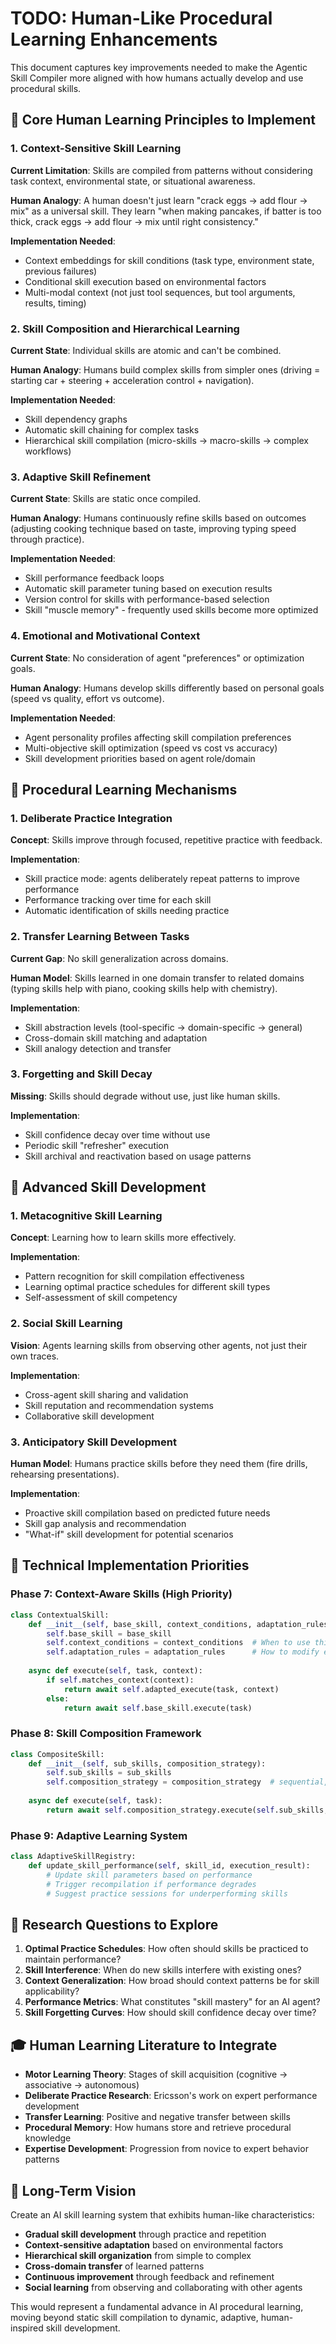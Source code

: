 # TODO: Human-Like Procedural Learning Enhancements

This document captures key improvements needed to make the Agentic Skill Compiler more aligned with how humans actually develop and use procedural skills.

## 🧠 Core Human Learning Principles to Implement

### 1. Context-Sensitive Skill Learning
**Current Limitation**: Skills are compiled from patterns without considering task context, environmental state, or situational awareness.

**Human Analogy**: A human doesn't just learn "crack eggs → add flour → mix" as a universal skill. They learn "when making pancakes, if batter is too thick, crack eggs → add flour → mix until right consistency."

**Implementation Needed**:
- Context embeddings for skill conditions (task type, environment state, previous failures)
- Conditional skill execution based on environmental factors
- Multi-modal context (not just tool sequences, but tool arguments, results, timing)

### 2. Skill Composition and Hierarchical Learning
**Current State**: Individual skills are atomic and can't be combined.

**Human Analogy**: Humans build complex skills from simpler ones (driving = starting car + steering + acceleration control + navigation).

**Implementation Needed**:
- Skill dependency graphs
- Automatic skill chaining for complex tasks
- Hierarchical skill compilation (micro-skills → macro-skills → complex workflows)

### 3. Adaptive Skill Refinement
**Current State**: Skills are static once compiled.

**Human Analogy**: Humans continuously refine skills based on outcomes (adjusting cooking technique based on taste, improving typing speed through practice).

**Implementation Needed**:
- Skill performance feedback loops
- Automatic skill parameter tuning based on execution results
- Version control for skills with performance-based selection
- Skill "muscle memory" - frequently used skills become more optimized

### 4. Emotional and Motivational Context
**Current State**: No consideration of agent "preferences" or optimization goals.

**Human Analogy**: Humans develop skills differently based on personal goals (speed vs quality, effort vs outcome).

**Implementation Needed**:
- Agent personality profiles affecting skill compilation preferences
- Multi-objective skill optimization (speed vs cost vs accuracy)
- Skill development priorities based on agent role/domain

## 🔄 Procedural Learning Mechanisms

### 1. Deliberate Practice Integration
**Concept**: Skills improve through focused, repetitive practice with feedback.

**Implementation**:
- Skill practice mode: agents deliberately repeat patterns to improve performance
- Performance tracking over time for each skill
- Automatic identification of skills needing practice

### 2. Transfer Learning Between Tasks
**Current Gap**: No skill generalization across domains.

**Human Model**: Skills learned in one domain transfer to related domains (typing skills help with piano, cooking skills help with chemistry).

**Implementation**:
- Skill abstraction levels (tool-specific → domain-specific → general)
- Cross-domain skill matching and adaptation
- Skill analogy detection and transfer

### 3. Forgetting and Skill Decay
**Missing**: Skills should degrade without use, just like human skills.

**Implementation**:
- Skill confidence decay over time without use
- Periodic skill "refresher" execution
- Skill archival and reactivation based on usage patterns

## 🎯 Advanced Skill Development

### 1. Metacognitive Skill Learning
**Concept**: Learning how to learn skills more effectively.

**Implementation**:
- Pattern recognition for skill compilation effectiveness
- Learning optimal practice schedules for different skill types
- Self-assessment of skill competency

### 2. Social Skill Learning
**Vision**: Agents learning skills from observing other agents, not just their own traces.

**Implementation**:
- Cross-agent skill sharing and validation
- Skill reputation and recommendation systems
- Collaborative skill development

### 3. Anticipatory Skill Development
**Human Model**: Humans practice skills before they need them (fire drills, rehearsing presentations).

**Implementation**:
- Proactive skill compilation based on predicted future needs
- Skill gap analysis and recommendation
- "What-if" skill development for potential scenarios

## 🔧 Technical Implementation Priorities

### Phase 7: Context-Aware Skills (High Priority)
```python
class ContextualSkill:
    def __init__(self, base_skill, context_conditions, adaptation_rules):
        self.base_skill = base_skill
        self.context_conditions = context_conditions  # When to use this variant
        self.adaptation_rules = adaptation_rules      # How to modify execution
    
    async def execute(self, task, context):
        if self.matches_context(context):
            return await self.adapted_execute(task, context)
        else:
            return await self.base_skill.execute(task)
```

### Phase 8: Skill Composition Framework
```python
class CompositeSkill:
    def __init__(self, sub_skills, composition_strategy):
        self.sub_skills = sub_skills
        self.composition_strategy = composition_strategy  # sequential, parallel, conditional
    
    async def execute(self, task):
        return await self.composition_strategy.execute(self.sub_skills, task)
```

### Phase 9: Adaptive Learning System
```python
class AdaptiveSkillRegistry:
    def update_skill_performance(self, skill_id, execution_result):
        # Update skill parameters based on performance
        # Trigger recompilation if performance degrades
        # Suggest practice sessions for underperforming skills
```

## 🧪 Research Questions to Explore

1. **Optimal Practice Schedules**: How often should skills be practiced to maintain performance?
2. **Skill Interference**: When do new skills interfere with existing ones?
3. **Context Generalization**: How broad should context patterns be for skill applicability?
4. **Performance Metrics**: What constitutes "skill mastery" for an AI agent?
5. **Skill Forgetting Curves**: How should skill confidence decay over time?

## 🎓 Human Learning Literature to Integrate

- **Motor Learning Theory**: Stages of skill acquisition (cognitive → associative → autonomous)
- **Deliberate Practice Research**: Ericsson's work on expert performance development  
- **Transfer Learning**: Positive and negative transfer between skills
- **Procedural Memory**: How humans store and retrieve procedural knowledge
- **Expertise Development**: Progression from novice to expert behavior patterns

## 🚀 Long-Term Vision

Create an AI skill learning system that exhibits human-like characteristics:
- **Gradual skill development** through practice and repetition
- **Context-sensitive adaptation** based on environmental factors
- **Hierarchical skill organization** from simple to complex
- **Cross-domain transfer** of learned patterns
- **Continuous improvement** through feedback and refinement
- **Social learning** from observing and collaborating with other agents

This would represent a fundamental advance in AI procedural learning, moving beyond static skill compilation to dynamic, adaptive, human-inspired skill development.

